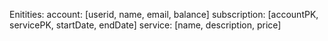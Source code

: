 Enitities:
    account: [userid, name, email, balance]
    subscription: [accountPK, servicePK, startDate, endDate]
    service: [name, description, price]